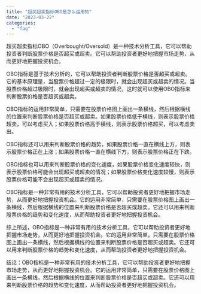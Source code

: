 ```yaml
---
title: "超买超卖指标OBO是怎么运用的"
date: "2023-03-22"
categories: 
  - "faq"
---
```


超买超卖指标OBO（Overbought/Oversold）是一种技术分析工具，它可以帮助投资者判断股票价格是否超买或超卖。它可以帮助投资者更好地把握市场走势，从而更好地把握投资机会。

OBO指标是基于技术分析的，它可以帮助投资者判断股票价格是否超买或超卖。它的基本原理是，当股票价格超过一定的极限时，就会出现超买或超卖的情况。当股票价格超过极限时，就会出现超买或超卖的情况，这时就可以使用OBO指标来判断股票价格是否超买或超卖。

OBO指标的运用非常简单，只需要在股票价格图上画出一条横线，然后根据横线的位置来判断股票价格是否超买或超卖。如果股票价格低于横线，则表示股票价格超卖，可以考虑买入；如果股票价格高于横线，则表示股票价格超买，可以考虑卖出。

OBO指标还可以用来判断股票价格的趋势，如果股票价格一直在横线上方，则表示股票价格正在上涨；如果股票价格一直在横线下方，则表示股票价格正在下跌。

OBO指标也可以用来判断股票价格的变化速度，如果股票价格变化速度较快，则表示股票价格可能会出现超买或超卖的情况；如果股票价格变化速度较慢，则表示股票价格可能不会出现超买或超卖的情况。

OBO指标是一种非常有用的技术分析工具，它可以帮助投资者更好地把握市场走势，从而更好地把握投资机会。它的运用非常简单，只需要在股票价格图上画出一条横线，然后根据横线的位置来判断股票价格是否超买或超卖。它还可以用来判断股票价格的趋势和变化速度，从而帮助投资者更好地把握投资机会。

综上所述，OBO指标是一种非常有用的技术分析工具，它可以帮助投资者更好地把握市场走势，从而更好地把握投资机会。它的运用非常简单，只需要在股票价格图上画出一条横线，然后根据横线的位置来判断股票价格是否超买或超卖。它还可以用来判断股票价格的趋势和变化速度，从而帮助投资者更好地把握投资机会。

结论：OBO指标是一种非常有用的技术分析工具，它可以帮助投资者更好地把握市场走势，从而更好地把握投资机会。它的运用非常简单，只需要在股票价格图上画出一条横线，然后根据横线的位置来判断股票价格是否超买或超卖。它还可以用来判断股票价格的趋势和变化速度，从而帮助投资者更好地把握投资机会。
